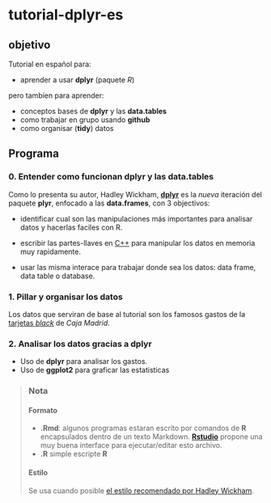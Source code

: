 tutorial-dplyr-es
=================

## objetivo 

Tutorial en español para:

 - aprender a usar **dplyr** (paquete *R*)
 
pero tambíen para aprender:

 - conceptos bases de **dplyr** y las **data.tables**
 - como trabajar en grupo usando **github**
 - como organisar (**tidy**) datos 

## Programa

### 0. Entender como funcionan **dplyr** y las **data.table**s

Como lo presenta su autor, Hadley Wickham, **[dplyr](https://github.com/hadley/dplyr)** es la *nueva* iteración del paquete **plyr**, enfocado a las **data.frames**, con 3 objectivos:

* identificar cual son las manipulaciones más importantes para analisar datos y hacerlas faciles con R.

* escribir las partes-llaves en [C++](http://www.rcpp.org/) para manipular los datos en memoria muy rapidamente.

* usar las misma interace para trabajar donde sea los datos: data frame, data table o database.




### 1. Pillar y organisar los datos

Los datos que serviran de base al tutorial son los famosos gastos de la [tarjetas *black*](https://es.wikipedia.org/wiki/Caja_Madrid#Caso_de_las_Tarjetas_.22opacas.22) de *Caja Madrid*.


### 2. Analisar los datos gracias a **dplyr**

- Uso de **dplyr** para analisar los gastos. 
- Uso de **ggplot2** para graficar las estatisticas


> ### Nota
> 
> #### Formato
> - **.Rmd**: algunos programas estaran escrito por comandos de **R** encapsulados dentro de un texto Markdown. **[Rstudio](https://support.rstudio.com/hc/en-us/articles/200552086-Using-R-Markdown)** propone una muy buena interface para ejecutar/editar esto archivo. 
> - **.R** simple escripte **R**
>
> #### Estilo
>
> Se usa cuando posible [el estilo recomendado por Hadley Wickham](http://r-pkgs.had.co.nz/style.html).
